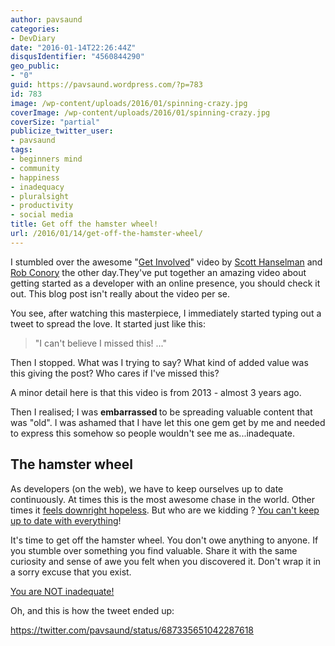 ```yaml
---
author: pavsaund
categories:
- DevDiary
date: "2016-01-14T22:26:44Z"
disqusIdentifier: "4560844290"
geo_public:
- "0"
guid: https://pavsaund.wordpress.com/?p=783
id: 783
image: /wp-content/uploads/2016/01/spinning-crazy.jpg
coverImage: /wp-content/uploads/2016/01/spinning-crazy.jpg
coverSize: "partial"
publicize_twitter_user:
- pavsaund
tags:
- beginners mind
- community
- happiness
- inadequacy
- pluralsight
- productivity
- social media
title: Get off the hamster wheel!
url: /2016/01/14/get-off-the-hamster-wheel/
---
```


I stumbled over the awesome "<a href="https://www.pluralsight.com/courses/get-involved" target="_blank">Get Involved</a>" video by <a href="http://www.hanselminutes.com" target="_blank">Scott Hanselman</a> and <a href="http://rob.conery.io" target="_blank">Rob Conory</a>&nbsp;the other day.They've put together an amazing&nbsp;video about getting started as a developer with an online presence, you should check it out.&nbsp;This blog post isn't really about the video per se.

<!--more-->

You see, after watching this masterpiece, I immediately started typing out a tweet to spread the love.&nbsp;It started just like this:
<blockquote>"I can't believe I missed this! ..."</blockquote>
Then I stopped. What was I trying to say? What kind of added value was this giving the post? Who cares if I've missed this?

A minor detail here is that this video is from 2013 - almost 3 years ago.

Then I realised; I was <strong>embarrassed&nbsp;</strong>to be spreading valuable content that was "old". I was ashamed that I have let this one gem get by me and needed to express this somehow so people wouldn't see me as...inadequate.
<h2>The hamster wheel</h2>
As developers (on the web), we have to keep ourselves up to date continuously. At times this is the most awesome chase in the world. Other times it <a href="https://medium.com/@wob/the-sad-state-of-web-development-1603a861d29f#.nf0h0itrt" target="_blank">feels downright hopeless</a>. But who are we kidding ? <a href="http://blog.codinghorror.com/keeping-up-and-just-in-time-learning/" target="_blank">You can't keep up to date with everything</a>!

It's time to get off the hamster wheel. You don't owe anything to anyone. If you stumble over something you find valuable. Share it with the same curiosity and sense of awe you felt when you discovered it. Don't wrap it in a sorry excuse that you exist.

<a href="http://www.secretgeek.net/inadequate" target="_blank">You are NOT inadequate!</a>

Oh, and this is how the tweet ended up:

https://twitter.com/pavsaund/status/687335651042287618

&nbsp;

&nbsp;
